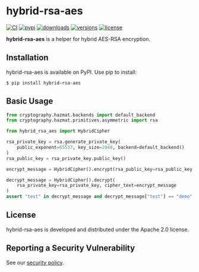 # hybrid-rsa-aes

[![CI](https://github.com/bigbag/hybrid-rsa-aes/workflows/CI/badge.svg)](https://github.com/bigbag/hybrid-rsa-aes/actions?query=workflow%3ACI)
[![pypi](https://img.shields.io/pypi/v/hybrid-rsa-aes.svg)](https://pypi.python.org/pypi/hybrid-rsa-aes)
[![downloads](https://img.shields.io/pypi/dm/hybrid-rsa-aes.svg)](https://pypistats.org/packages/hybrid-rsa-aes)
[![versions](https://img.shields.io/pypi/pyversions/hybrid-rsa-aes.svg)](https://github.com/bigbag/hybrid-rsa-aes)
[![license](https://img.shields.io/github/license/bigbag/hybrid-rsa-aes.svg)](https://github.com/bigbag/hybrid-rsa-aes/blob/master/LICENSE)


**hybrid-rsa-aes** is a helper for hybrid AES-RSA encryption.


## Installation

hybrid-rsa-aes is available on PyPI.
Use pip to install:

    $ pip install hybrid-rsa-aes

## Basic Usage

```py
from cryptography.hazmat.backends import default_backend
from cryptography.hazmat.primitives.asymmetric import rsa

from hybrid_rsa_aes import HybridCipher

rsa_private_key = rsa.generate_private_key(
    public_exponent=65537, key_size=2048, backend=default_backend()
)
rsa_public_key = rsa_private_key.public_key()

encrypt_message = HybridCipher().encrypt(rsa_public_key=rsa_public_key, data={"test": "demo"})

decrypt_message = HybridCipher().decrypt(
    rsa_private_key=rsa_private_key, cipher_text=encrypt_message
)
assert "test" in decrypt_message and decrypt_message["test"] == "demo"
```

## License

hybrid-rsa-aes is developed and distributed under the Apache 2.0 license.

## Reporting a Security Vulnerability

See our [security policy](https://github.com/bigbag/hybrid-rsa-aese/security/policy).